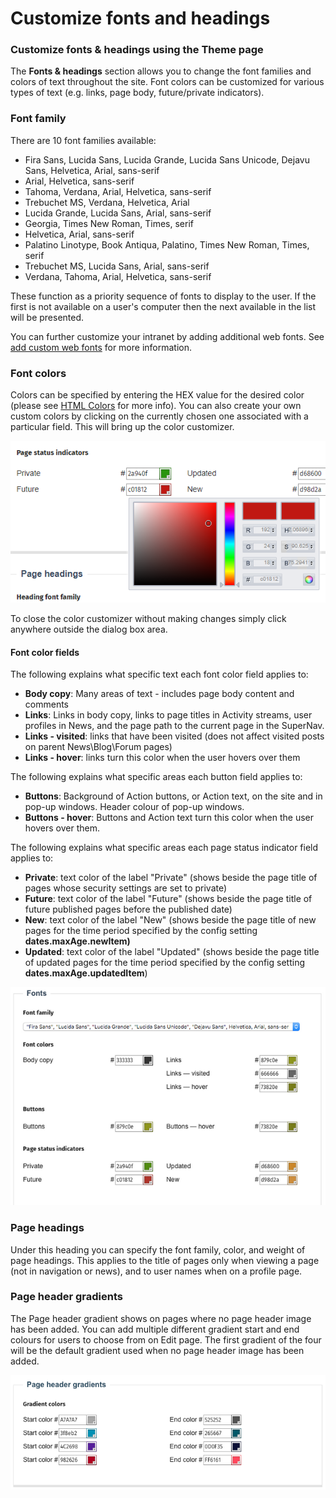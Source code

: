 # Customize fonts and headings

### Customize fonts & headings using the Theme page

The **Fonts & headings** section allows you to change the font families and colors of text throughout the site. Font colors can be customized for various types of text \(e.g. links, page body, future/private indicators\).

### Font family

There are 10 font families available:

* Fira Sans, Lucida Sans, Lucida Grande, Lucida Sans Unicode, Dejavu Sans, Helvetica, Arial, sans-serif
* Arial, Helvetica, sans-serif
* Tahoma, Verdana, Arial, Helvetica, sans-serif
* Trebuchet MS, Verdana, Helvetica, Arial
* Lucida Grande, Lucida Sans, Arial, sans-serif
* Georgia, Times New Roman, Times, serif
* Helvetica, Arial, sans-serif
* Palatino Linotype, Book Antiqua, Palatino, Times New Roman, Times, serif
* Trebuchet MS, Lucida Sans, Arial, sans-serif
* Verdana, Tahoma, Arial, Helvetica, sans-serif

These function as a priority sequence of fonts to display to the user. If the first is not available on a user's computer then the next available in the list will be presented.  
  
You can further customize your intranet by adding additional web fonts. See [add custom web fonts](../add-custom-web-fonts.md) for more information.

### Font colors

Colors can be specified by entering the HEX value for the desired color \(please see [HTML Colors](http://www.w3schools.com/Html/html_colors.asp) for more info\). You can also create your own custom colors by clicking on the currently chosen one associated with a particular field. This will bring up the color customizer.

![](../../../../.gitbook/assets/1%20%28103%29.png)



To close the color customizer without making changes simply click anywhere outside the dialog box area.

#### Font color fields

The following explains what specific text each font color field applies to:

* **Body copy**: Many areas of text - includes page body content and comments
* **Links**: Links in body copy, links to page titles in Activity streams, user profiles in News, and the page path to the current page in the SuperNav.
* **Links - visited**: links that have been visited \(does not affect visited posts on parent News\Blog\Forum pages\)
* **Links - hover**: links turn this color when the user hovers over them

The following explains what specific areas each button field applies to:

* **Buttons**: Background of Action buttons, or Action text, on the site and in pop-up windows. Header colour of pop-up windows.
* **Buttons - hover**: Buttons and Action text turn this color when the user hovers over them.

The following explains what specific areas each page status indicator field applies to:

* **Private**: text color of the label "Private" \(shows beside the page title of pages whose security settings are set to private\)
* **Future**: text color of the label "Future" \(shows beside the page title of future published pages before the published date\)
* **New**: text color of the label "New" \(shows beside the page title of new pages for the time period specified by the config setting **dates.maxAge.newItem\)**
* **Updated**: text color of the label "Updated" \(shows beside the page title of updated pages for the time period specified by the config setting **dates.maxAge.updatedItem**\)

![](../../../../.gitbook/assets/2%20%2817%29.png)

### Page headings

Under this heading you can specify the font family, color, and weight of page headings. This applies to the title of pages only when viewing a page \(not in navigation or news\), and to user names when on a profile page.

### Page header gradients

The Page header gradient shows on pages where no page header image has been added. You can add multiple different gradient start and end colours for users to choose from on Edit page. The first gradient of the four will be the default gradient used when no page header image has been added.

![](../../../../.gitbook/assets/3%20%282%29.png)

